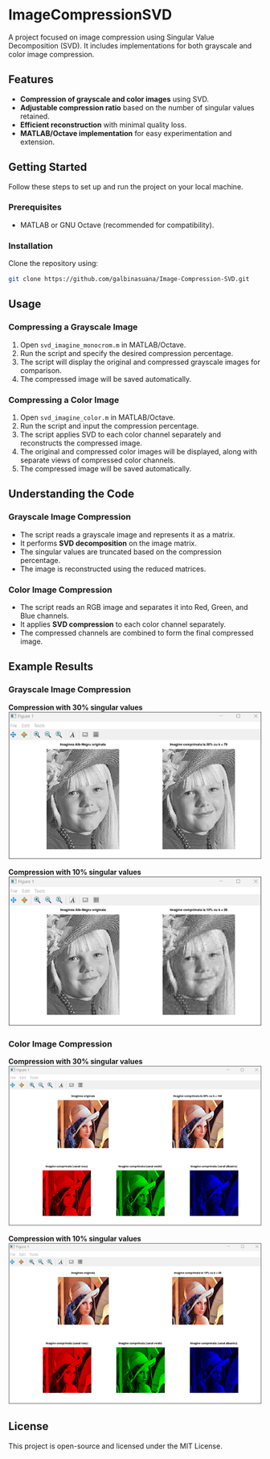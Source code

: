 # ImageCompressionSVD

A project focused on image compression using Singular Value Decomposition (SVD). It includes implementations for both grayscale and color image compression.

## Features

- **Compression of grayscale and color images** using SVD.
- **Adjustable compression ratio** based on the number of singular values retained.
- **Efficient reconstruction** with minimal quality loss.
- **MATLAB/Octave implementation** for easy experimentation and extension.

## Getting Started

Follow these steps to set up and run the project on your local machine.

### Prerequisites

- MATLAB or GNU Octave (recommended for compatibility).

### Installation

Clone the repository using:

```bash
git clone https://github.com/galbinasuana/Image-Compression-SVD.git
```

## Usage

### Compressing a Grayscale Image

1. Open `svd_imagine_monocrom.m` in MATLAB/Octave.
2. Run the script and specify the desired compression percentage.
3. The script will display the original and compressed grayscale images for comparison.
4. The compressed image will be saved automatically.

### Compressing a Color Image

1. Open `svd_imagine_color.m` in MATLAB/Octave.
2. Run the script and input the compression percentage.
3. The script applies SVD to each color channel separately and reconstructs the compressed image.
4. The original and compressed color images will be displayed, along with separate views of compressed color channels.
5. The compressed image will be saved automatically.

## Understanding the Code

### Grayscale Image Compression

- The script reads a grayscale image and represents it as a matrix.
- It performs **SVD decomposition** on the image matrix.
- The singular values are truncated based on the compression percentage.
- The image is reconstructed using the reduced matrices.

### Color Image Compression

- The script reads an RGB image and separates it into Red, Green, and Blue channels.
- It applies **SVD compression** to each color channel separately.
- The compressed channels are combined to form the final compressed image.

## Example Results

### Grayscale Image Compression

**Compression with 30% singular values**  
![Grayscale Compression 30%](images/grayscale_30.png)

**Compression with 10% singular values**  
![Grayscale Compression 10%](images/grayscale_10.png)

### Color Image Compression

**Compression with 30% singular values**  
![Color Compression 30%](images/color_30.png)

**Compression with 10% singular values**  
![Color Compression 10%](images/color_10.png)

## License

This project is open-source and licensed under the MIT License.

